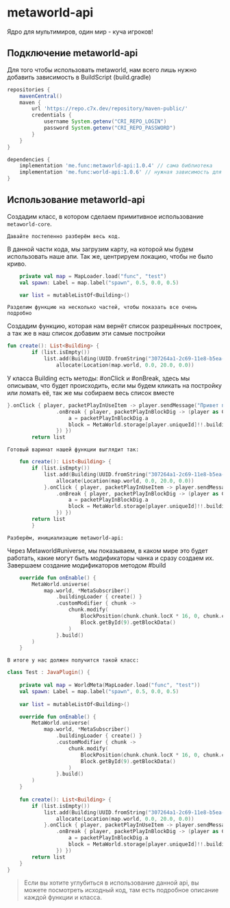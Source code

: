 # metaworld-api
Ядро для мультимиров, один мир - куча игроков!

## Подключение metaworld-api
Для того чтобы использовать metaworld, нам всего лишь
нужно добавить зависимость в BuildScript (build.gradle)

```groovy
repositories {
    mavenCentral()
    maven {
        url 'https://repo.c7x.dev/repository/maven-public/'
        credentials {
            username System.getenv("CRI_REPO_LOGIN")
            password System.getenv("CRI_REPO_PASSWORD")
        }
    }
}

dependencies {
    implementation 'me.func:metaworld-api:1.0.4' // сама библиотека
    implementation 'me.func:world-api:1.0.6' // нужная зависимость для мила
}
```

## Использование metaworld-api

Создадим класс, в котором сделаем примитивное использование
`metaworld-core`.

``Давайте постепенно разберём весь код.``

В данной части кода, мы загрузим карту, на которой мы будем использовать наше апи.
Так же, центрируем локацию, чтобы не было криво.

```kotlin
    private val map = MapLoader.load("func", "test")
    val spawn: Label = map.label("spawn", 0.5, 0.0, 0.5)

    var list = mutableListOf<Building>()
```

`Разделим функцию на несколько частей, чтобы показать все очень подробно`

Создадим функцию, которая нам вернёт список разрешённых построек, а так же в наш список добавим эти самые постройки

```kotlin
fun create(): List<Building> {
        if (list.isEmpty())
            list.add(Building(UUID.fromString("307264a1-2c69-11e8-b5ea-1cb72caa35fd"), "test", "red", map).apply {
                allocate(Location(map.world, 0.0, 20.0, 0.0))
```

У класса Building есть методы: #onClick и #onBreak, здесь мы описывам, что будет происходить, 
если мы будем кликать на постройку или ломать её, так же мы собираем весь список вместе

```kotlin
}.onClick { player, packetPlayInUseItem -> player.sendMessage("Привет папаша!") }
                .onBreak { player, packetPlayInBlockDig -> (player as CraftPlayer).handle.playerConnection.sendPacket(PacketPlayOutBlockChange().apply {
                    a = packetPlayInBlockDig.a
                    block = MetaWorld.storage[player.uniqueId]!!.buildings[0].allocation!!.blocks?.get(a)!!
                }) })
        return list
```

`Готовый варинат нашей функции выглядит так:`

```kotlin
    fun create(): List<Building> {
        if (list.isEmpty())
            list.add(Building(UUID.fromString("307264a1-2c69-11e8-b5ea-1cb72caa35fd"), "test", "red", map).apply {
                allocate(Location(map.world, 0.0, 20.0, 0.0))
            }.onClick { player, packetPlayInUseItem -> player.sendMessage("Привет папаша!") }
                .onBreak { player, packetPlayInBlockDig -> (player as CraftPlayer).handle.playerConnection.sendPacket(PacketPlayOutBlockChange().apply {
                    a = packetPlayInBlockDig.a
                    block = MetaWorld.storage[player.uniqueId]!!.buildings[0].allocation!!.blocks?.get(a)!!
                }) })
        return list
        }
```

`Разберём, инициализацию metaworld-api:`

Через Metaworld#universe, мы показываем, в каком мире это будет работать, какие могут быть
модификаторы чанка и сразу создаем их. Завершаем создание модификаторов методом #build
```kotlin
    override fun onEnable() {
        MetaWorld.universe(
            map.world, *MetaSubscriber()
                .buildingLoader { create() }
                .customModifier { chunk ->
                    chunk.modify(
                        BlockPosition(chunk.chunk.locX * 16, 0, chunk.chunk.locZ * 16),
                        Block.getById(9).getBlockData()
                    )
                }.build()
        )
    }
```

`В итоге у нас должен получится такой класс:`

```kotlin
class Test : JavaPlugin() {
    
    private val map = WorldMeta(MapLoader.load("func", "test"))
    val spawn: Label = map.label("spawn", 0.5, 0.0, 0.5)
    
    var list = mutableListOf<Building>()

    override fun onEnable() {
        MetaWorld.universe(
            map.world, *MetaSubscriber()
                .buildingLoader { create() }
                .customModifier { chunk ->
                    chunk.modify(
                        BlockPosition(chunk.chunk.locX * 16, 0, chunk.chunk.locZ * 16),
                        Block.getById(9).getBlockData()
                    )
                }.build()
        )
    }
    
    fun create(): List<Building> {
        if (list.isEmpty())
            list.add(Building(UUID.fromString("307264a1-2c69-11e8-b5ea-1cb72caa35fd"), "test", "red", map).apply {
                allocate(Location(map.world, 0.0, 20.0, 0.0))
            }.onClick { player, packetPlayInUseItem -> player.sendMessage("Привет папаша!") }
                .onBreak { player, packetPlayInBlockDig -> (player as CraftPlayer).handle.playerConnection.sendPacket(PacketPlayOutBlockChange().apply {
                    a = packetPlayInBlockDig.a
                    block = MetaWorld.storage[player.uniqueId]!!.buildings[0].allocation!!.blocks?.get(a)!!
                }) })
        return list
    }
}
```



>Если вы хотите углубиться в использование данной api, вы можете
посмотреть исходный код, там есть подробное описание каждой функции и класса.

